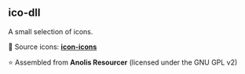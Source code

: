 ## ico-dll

A small selection of icons.

🚀 Source icons: **[icon-icons](https://icon-icons.com)**

⭐ Assembled from **Anolis Resourcer** (licensed under the GNU GPL v2)
